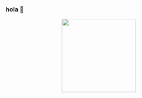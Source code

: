 ### hola 👋

<div id="header" align="center">
	<img src="https://twitter.com/pixelchill31/status/1607371011879768065?s=20" alt="" width="200">
</div>


<!--
**eric31t30/eric31t30** is a ✨ _special_ ✨ repository because its `README.md` (this file) appears on your GitHub profile.

Here are some ideas to get you started:

- 🔭 I’m currently working on ...
- 🌱 I’m currently learning ...
- 👯 I’m looking to collaborate on ...
- 🤔 I’m looking for help with ...
- 💬 Ask me about ...
- 📫 How to reach me: ...
- 😄 Pronouns: ...
- ⚡ Fun fact: ...
-->
